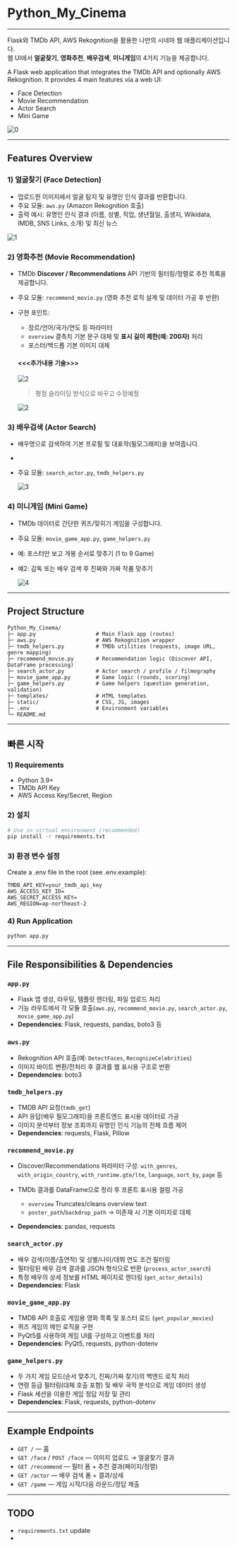 # Python_My_Cinema
---
Flask와 TMDb API, AWS Rekognition을 활용한 나만의 시네마 웹 애플리케이션입니다.  
웹 UI에서 **얼굴찾기**, **영화추천**, **배우검색**, **미니게임**의 4가지 기능을 제공합니다.

A Flask web application that integrates the TMDb API and optionally AWS Rekognition.
It provides 4 main features via a web UI:
- Face Detection
- Movie Recommendation
- Actor Search
- Mini Game

![0](/static/readme_img/0_main_example.png)

---

## Features Overview

### 1) 얼굴찾기 (Face Detection)
- 업로드한 이미지에서 얼굴 탐지 및 유명인 인식 결과를 반환합니다.
- 주요 모듈: `aws.py` (Amazon Rekognition 호출)
- 출력 예시: 유명인 인식 결과 (이름, 성별, 직업, 생년월일, 출생지, Wikidata, IMDB, SNS Links, 소개) 및 최신 뉴스

![1](/static/readme_img/1_face_detection_example.png)

### 2) 영화추천 (Movie Recommendation)
- TMDb **Discover / Recommendations** API 기반의 필터링/정렬로 추천 목록을 제공합니다.
- 주요 모듈: `recommend_movie.py` (영화 추천 로직 설계 및 데이터 가공 후 반환)
- 구현 포인트:
  - 장르/언어/국가/연도 등 파라미터 
  - `overview` 결측치 기본 문구 대체 및 **표시 길이 제한(예: 200자)** 처리
  - 포스터/백드롭 기본 이미지 대체
  #### <<<추가내용 기술>>>

  ![2](/static/readme_img/2_recommend_example.png)
  > 평점 슬라이딩 방식으로 바꾸고 수정예정

  ![2](/static/readme_img/2_2_recommend_example.png)

### 3) 배우검색 (Actor Search)
- 배우명으로 검색하여 기본 프로필 및 대표작(필모그래피)을 보여줍니다.
-
- 주요 모듈: `search_actor.py`, `tmdb_helpers.py`

  ![3](/static/readme_img/3_find_actor_example.png)

### 4) 미니게임 (Mini Game)
- TMDb 데이터로 간단한 퀴즈/맞히기 게임을 구성합니다.
- 주요 모듈: `movie_game_app.py`, `game_helpers.py`
- 예: 포스터만 보고 개봉 순서로 맞추기 (1 to 9 Game)
- 예2: 감독 또는 배우 검색 후 진짜와 가짜 작품 맞추기

  ![4](/static/readme_img/4_game_example.png)
---

## Project Structure

```
Python_My_Cinema/
├─ app.py                   # Main Flask app (routes)
├─ aws.py                   # AWS Rekognition wrapper
├─ tmdb_helpers.py          # TMDb utilities (requests, image URL, genre mapping)
├─ recommend_movie.py       # Recommendation logic (Discover API, DataFrame processing)
├─ search_actor.py          # Actor search / profile / filmography
├─ movie_game_app.py        # Game logic (rounds, scoring)
├─ game_helpers.py          # Game helpers (question generation, validation)
├─ templates/               # HTML templates
├─ static/                  # CSS, JS, images
├─ .env                     # Environment variables
└─ README.md
```

---

## 빠른 시작

### 1) Requirements
- Python 3.9+
- TMDb API Key
- AWS Access Key/Secret, Region

### 2) 설치

```bash
# Use in virtual environment (recommended)
pip install -r requirements.txt
```

### 3) 환경 변수 설정
Create a .env file in the root (see .env.example):

```dotenv
TMDB_API_KEY=your_tmdb_api_key
AWS_ACCESS_KEY_ID=
AWS_SECRET_ACCESS_KEY=
AWS_REGION=ap-northeast-2

```

### 4) Run Application

```bash
python app.py
```
---

## File Responsibilities & Dependencies

### `app.py`
- Flask 앱 생성, 라우팅, 템플릿 렌더링, 파일 업로드 처리
- 기능 라우트에서 각 모듈 호출(`aws.py`, `recommend_movie.py`, `search_actor.py`, `movie_game_app.py`)
- **Dependencies**: Flask, requests, pandas, boto3 등

### `aws.py`
- Rekognition API 호출(예: `DetectFaces`, `RecognizeCelebrities`)
- 이미지 바이트 변환/전처리 후 결과를 웹 표시용 구조로 반환
- **Dependencies**: boto3

### `tmdb_helpers.py`
- TMDB API 요청(`tmdb_get`)
- API 응답(배우 필모그래피)을 프론트엔드 표시용 데이터로 가공
- 이미지 분석부터 정보 조회까지 유명인 인식 기능의 전체 흐름 제어
- **Dependencies**: requests, Flask, Pillow

### `recommend_movie.py`
- Discover/Recommendations 파라미터 구성: `with_genres`, `with_origin_country`,
  `with_runtime.gte/lte`, `language`, `sort_by`, `page` 등

- TMDb 결과를 DataFrame으로 정리 후 프론트 표시용 컬럼 가공
  - `overview` Truncates/cleans overview text
  - `poster_path`/`backdrop_path`  -> 미존재 시 기본 이미지로 대체

- **Dependencies**: pandas, requests

### `search_actor.py`
- 배우 검색(이름/출연작) 및 성별/나이/데뷔 연도 조건 필터링
- 필터링된 배우 검색 결과를 JSON 형식으로 반환 (`process_actor_search`)
- 특정 배우의 상세 정보를 HTML 페이지로 렌더링 (`get_actor_details`)
- **Dependencies**: Flask

### `movie_game_app.py`
- TMDB API 호출로 게임용 영화 목록 및 포스터 로드 (`get_popular_movies`)
- 퀴즈 게임의 메인 로직을 구현
- PyQt5를 사용하여 게임 UI를 구성하고 이벤트를 처리
- **Dependencies**: PyQt5, requests, python-dotenv

### `game_helpers.py`
- 두 가지 게임 모드(순서 맞추기, 진짜/가짜 찾기)의 백엔드 로직 처리
- 연령 등급 필터링(대체 호출 포함) 및 배우 국적 분석으로 게임 데이터 생성
- Flask 세션을 이용한 게임 정답 저장 및 관리
- **Dependencies**: Flask, requests, python-dotenv



---

## Example Endpoints

- `GET /` — 홈
- `GET /face` / `POST /face` — 이미지 업로드 → 얼굴찾기 결과
- `GET /recommend` — 필터 폼 + 추천 결과(페이지/정렬)
- `GET /actor` — 배우 검색 폼 + 결과/상세
- `GET /game` — 게임 시작/다음 라운드/정답 제출

---

## TODO
- `requirements.txt` update
- 